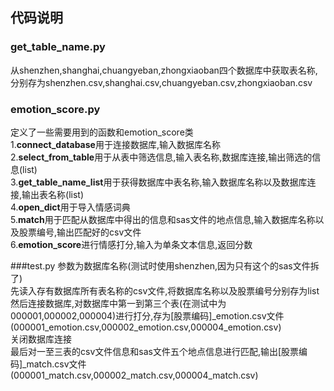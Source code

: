 
## 代码说明

### get_table_name.py 
从shenzhen,shanghai,chuangyeban,zhongxiaoban四个数据库中获取表名称,分别存为shenzhen.csv,shanghai.csv,chuangyeban.csv,zhongxiaoban.csv

### emotion_score.py 
定义了一些需要用到的函数和emotion_score类  
1.**connect_database**用于连接数据库,输入数据库名称  
2.**select_from_table**用于从表中筛选信息,输入表名称,数据库连接,输出筛选的信息(list)  
3.**get_table_name_list**用于获得数据库中表名称,输入数据库名称以及数据库连接,输出表名称(list)  
4.**open_dict**用于导入情感词典  
5.**match**用于匹配从数据库中得出的信息和sas文件的地点信息,输入数据库名称以及股票编号,输出匹配好的csv文件  
6.**emotion_score**进行情感打分,输入为单条文本信息,返回分数

###test.py
参数为数据库名称(测试时使用shenzhen,因为只有这个的sas文件拆了)  
先读入存有数据库所有表名称的csv文件,将数据库名称以及股票编号分别存为list  
然后连接数据库,对数据库中第一到第三个表(在测试中为000001,000002,000004)进行打分,存为[股票编码]_emotion.csv文件(000001_emotion.csv,000002_emotion.csv,000004_emotion.csv)  
关闭数据库连接  
最后对一至三表的csv文件信息和sas文件五个地点信息进行匹配,输出[股票编码]_match.csv文件(000001_match.csv,000002_match.csv,000004_match.csv)


